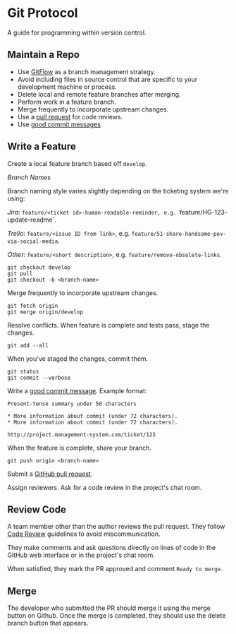 # Git Protocol

A guide for programming within version control.

Maintain a Repo
---------------

* Use [GitFlow] as a branch management strategy.
* Avoid including files in source control that are specific to your
  development machine or process.
* Delete local and remote feature branches after merging.
* Perform work in a feature branch.
* Merge frequently to incorporate upstream changes.
* Use a [pull request] for code reviews.
* Use [good commit messages]

[GitFlow]: https://nvie.com/posts/a-successful-git-branching-model/
[pull request]: ../prs
[good commit messages]: https://chris.beams.io/posts/git-commit/

Write a Feature
---------------

Create a local feature branch based off `develop`.

	
*Branch Names*

Branch naming style varies slightly depending on the ticketing system we're using:

*Jira*: `feature/<ticket id>-human-readable-reminder, e.g. `feature/HG-123-update-readme`.

*Trello*: `feature/<issue ID from link>`, e.g. `feature/51-share-handsome-pov-via-social-media`.

*Other*: `feature/<short description>`, e.g. `feature/remove-obsolete-links`.

    git checkout develop
    git pull
    git checkout -b <branch-name>

Merge frequently to incorporate upstream changes.

    git fetch origin
    git merge origin/develop

Resolve conflicts. When feature is complete and tests pass, stage the changes.

    git add --all

When you've staged the changes, commit them.

    git status
    git commit --verbose

Write a [good commit message]. Example format:

    Present-tense summary under 50 characters

    * More information about commit (under 72 characters).
    * More information about commit (under 72 characters).

    http://project.management-system.com/ticket/123

When the feature is complete, share your branch.

    git push origin <branch-name>

Submit a [GitHub pull request].

Assign reviewers. Ask for a code review in the project's chat room.

[good commit message]: https://chris.beams.io/posts/git-commit/
[GitHub pull request]: https://help.github.com/articles/using-pull-requests/

Review Code
-----------

A team member other than the author reviews the pull request. They follow
[Code Review](https://github.com/thoughtbot/guides/tree/master/code-review) guidelines to avoid
miscommunication.

They make comments and ask questions directly on lines of code in the GitHub
web interface or in the project's chat room.

When satisfied, they mark the PR approved and comment `Ready to merge.`

Merge
-----

The developer who submitted the PR should merge it using the merge button on Github. Once the merge is completed, they should use the delete branch button that appears.
